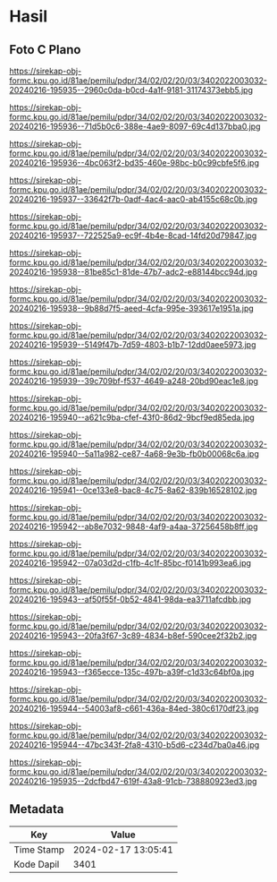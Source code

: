 # Hasil

## Foto C Plano

https://sirekap-obj-formc.kpu.go.id/81ae/pemilu/pdpr/34/02/02/20/03/3402022003032-20240216-195935--2960c0da-b0cd-4a1f-9181-31174373ebb5.jpg

https://sirekap-obj-formc.kpu.go.id/81ae/pemilu/pdpr/34/02/02/20/03/3402022003032-20240216-195936--71d5b0c6-388e-4ae9-8097-69c4d137bba0.jpg

https://sirekap-obj-formc.kpu.go.id/81ae/pemilu/pdpr/34/02/02/20/03/3402022003032-20240216-195936--4bc063f2-bd35-460e-98bc-b0c99cbfe5f6.jpg

https://sirekap-obj-formc.kpu.go.id/81ae/pemilu/pdpr/34/02/02/20/03/3402022003032-20240216-195937--33642f7b-0adf-4ac4-aac0-ab4155c68c0b.jpg

https://sirekap-obj-formc.kpu.go.id/81ae/pemilu/pdpr/34/02/02/20/03/3402022003032-20240216-195937--722525a9-ec9f-4b4e-8cad-14fd20d79847.jpg

https://sirekap-obj-formc.kpu.go.id/81ae/pemilu/pdpr/34/02/02/20/03/3402022003032-20240216-195938--81be85c1-81de-47b7-adc2-e88144bcc94d.jpg

https://sirekap-obj-formc.kpu.go.id/81ae/pemilu/pdpr/34/02/02/20/03/3402022003032-20240216-195938--9b88d7f5-aeed-4cfa-995e-393617e1951a.jpg

https://sirekap-obj-formc.kpu.go.id/81ae/pemilu/pdpr/34/02/02/20/03/3402022003032-20240216-195939--5149f47b-7d59-4803-b1b7-12dd0aee5973.jpg

https://sirekap-obj-formc.kpu.go.id/81ae/pemilu/pdpr/34/02/02/20/03/3402022003032-20240216-195939--39c709bf-f537-4649-a248-20bd90eac1e8.jpg

https://sirekap-obj-formc.kpu.go.id/81ae/pemilu/pdpr/34/02/02/20/03/3402022003032-20240216-195940--a621c9ba-cfef-43f0-86d2-9bcf9ed85eda.jpg

https://sirekap-obj-formc.kpu.go.id/81ae/pemilu/pdpr/34/02/02/20/03/3402022003032-20240216-195940--5a11a982-ce87-4a68-9e3b-fb0b00068c6a.jpg

https://sirekap-obj-formc.kpu.go.id/81ae/pemilu/pdpr/34/02/02/20/03/3402022003032-20240216-195941--0ce133e8-bac8-4c75-8a62-839b16528102.jpg

https://sirekap-obj-formc.kpu.go.id/81ae/pemilu/pdpr/34/02/02/20/03/3402022003032-20240216-195942--ab8e7032-9848-4af9-a4aa-37256458b8ff.jpg

https://sirekap-obj-formc.kpu.go.id/81ae/pemilu/pdpr/34/02/02/20/03/3402022003032-20240216-195942--07a03d2d-c1fb-4c1f-85bc-f0141b993ea6.jpg

https://sirekap-obj-formc.kpu.go.id/81ae/pemilu/pdpr/34/02/02/20/03/3402022003032-20240216-195943--af50f55f-0b52-4841-98da-ea3711afcdbb.jpg

https://sirekap-obj-formc.kpu.go.id/81ae/pemilu/pdpr/34/02/02/20/03/3402022003032-20240216-195943--20fa3f67-3c89-4834-b8ef-590cee2f32b2.jpg

https://sirekap-obj-formc.kpu.go.id/81ae/pemilu/pdpr/34/02/02/20/03/3402022003032-20240216-195943--f365ecce-135c-497b-a39f-c1d33c64bf0a.jpg

https://sirekap-obj-formc.kpu.go.id/81ae/pemilu/pdpr/34/02/02/20/03/3402022003032-20240216-195944--54003af8-c661-436a-84ed-380c6170df23.jpg

https://sirekap-obj-formc.kpu.go.id/81ae/pemilu/pdpr/34/02/02/20/03/3402022003032-20240216-195944--47bc343f-2fa8-4310-b5d6-c234d7ba0a46.jpg

https://sirekap-obj-formc.kpu.go.id/81ae/pemilu/pdpr/34/02/02/20/03/3402022003032-20240216-195935--2dcfbd47-619f-43a8-91cb-738880923ed3.jpg


## Metadata

| Key        | Value               |
| ---------- | ------------------- |
| Time Stamp | 2024-02-17 13:05:41 |
| Kode Dapil | 3401                |



